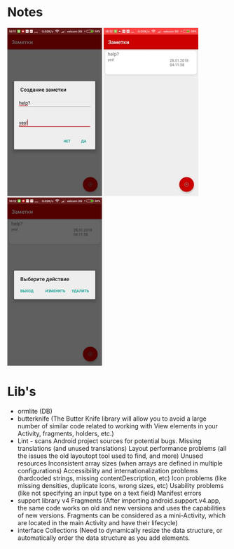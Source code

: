 # Notes

![Иллюстрация к проекту](https://github.com/ermeichook/Notes/blob/master/img/1.jpg) ![Иллюстрация к проекту](https://github.com/ermeichook/Notes/blob/master/img/2.jpg) ![Иллюстрация к проекту](https://github.com/ermeichook/Notes/blob/master/img/3.png)

# Lib's
- ormlite (DB)
- butterknife (The Butter Knife library will allow you to avoid a large number of similar code related to working with View elements in your Activity, fragments, holders, etc.)
- Lint - scans Android project sources for potential bugs.
Missing translations (and unused translations)
Layout performance problems (all the issues the old layoutopt tool used to find, and more)
Unused resources
Inconsistent array sizes (when arrays are defined in multiple configurations)
Accessibility and internationalization problems (hardcoded strings, missing contentDescription, etc)
Icon problems (like missing densities, duplicate icons, wrong sizes, etc)
Usability problems (like not specifying an input type on a text field)
Manifest errors
- support library v4 Fragments (After importing android.support.v4.app, the same code works on old and new versions and uses the capabilities of new versions. Fragments can be considered as a mini-Activity, which are located in the main Activity and have their lifecycle)
- interface Collections (Need to dynamically resize the data structure, or automatically order the data structure as you add elements.

